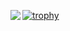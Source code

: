 [![trophy](https://github-profile-trophy.vercel.app/?username=kimkimkimkimkim&rank=SECRET,SSS,SS,S,AAA,AA,A,B,C)](https://github.com/ryo-ma/github-profile-trophy)
<a href="https://github.com/anuraghazra/github-readme-stats">
  <img align="left" src="https://github-readme-stats.vercel.app/api?username=kimkimkimkimkim&count_private=true&show_icons=true" />
</a>
